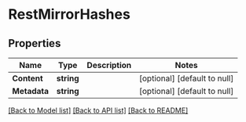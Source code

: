 # RestMirrorHashes

## Properties
Name | Type | Description | Notes
------------ | ------------- | ------------- | -------------
**Content** | **string** |  | [optional] [default to null]
**Metadata** | **string** |  | [optional] [default to null]

[[Back to Model list]](../README.md#documentation-for-models) [[Back to API list]](../README.md#documentation-for-api-endpoints) [[Back to README]](../README.md)

